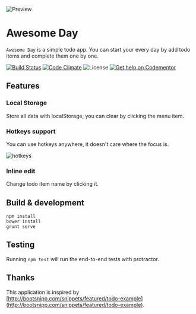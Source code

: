 ![Preview](http://ww2.sinaimg.cn/large/61412e43gw1epb592u2zdj20wa0hwn0s.jpg)

# Awesome Day
`Awesome Day` is a simple todo app. You can start your every day by add todo items and complete them one by one.

[![Build Status](https://travis-ci.org/hkliya/Awesome-Day.svg?branch=master)](https://travis-ci.org/hkliya/Awesome-Day)
[![Code Climate](https://codeclimate.com/github/hkliya/Awesome-Day/badges/gpa.svg)](https://codeclimate.com/github/hkliya/Awesome-Day)
![License](http://img.shields.io/badge/license-MIT-green.svg?style=flat)
[![Get help on Codementor](https://cdn.codementor.io/badges/get_help_github.svg)](https://www.codementor.io/seabornlee)


## Features

### Local Storage
Store all data with localStorage, you can clear by clicking the menu item.

### Hotkeys support
You can use hotkeys anywhere, it doesn't care where the focus is.

![hotkeys](http://ww4.sinaimg.cn/large/61412e43gw1epb7201xapj20ds09jdgu.jpg)

### Inline edit
Change todo item name by clicking it.

## Build & development

```
npm install
bower install
grunt serve
```

## Testing

Running `npm test` will run the end-to-end tests with protractor.

## Thanks
This application is inspired by [http://bootsnipp.com/snippets/featured/todo-example](http://bootsnipp.com/snippets/featured/todo-example).
